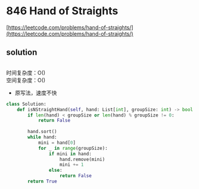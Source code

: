 # 846 Hand of Straights
[https://leetcode.com/problems/hand-of-straights/](https://leetcode.com/problems/hand-of-straights/)


## solution

```python

```
时间复杂度：O() <br>
空间复杂度：O()


- 原写法，速度不快
```python
class Solution:
    def isNStraightHand(self, hand: List[int], groupSize: int) -> bool:
        if len(hand) < groupSize or len(hand) % groupSize != 0:
            return False
        
        hand.sort()
        while hand:
            mini = hand[0]
            for _ in range(groupSize):
                if mini in hand:
                    hand.remove(mini)
                    mini += 1
                else:
                    return False
        return True
```
